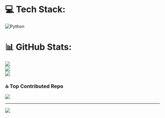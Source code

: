 
# 💻 Tech Stack:
![Python](https://img.shields.io/badge/python-3670A0?style=for-the-badge&logo=python&logoColor=ffdd54)
# 📊 GitHub Stats:
![](https://github-readme-stats.vercel.app/api?username=anishka07&theme=darcula&hide_border=false&include_all_commits=true&count_private=true)<br/>
![](https://github-readme-streak-stats.herokuapp.com/?user=anishka07&theme=darcula&hide_border=false)<br/>
![](https://github-readme-stats.vercel.app/api/top-langs/?username=anishka07&theme=darcula&hide_border=false&include_all_commits=true&count_private=true&layout=compact)

### 🔝 Top Contributed Repo
![](https://github-contributor-stats.vercel.app/api?username=anishka07&limit=5&theme=dracula&combine_all_yearly_contributions=true)

---
[![](https://visitcount.itsvg.in/api?id=anishka07&icon=2&color=12)](https://visitcount.itsvg.in)

<!-- Proudly created with GPRM ( https://gprm.itsvg.in ) -->
